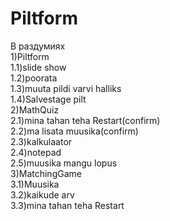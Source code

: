 # Piltform
В раздумиях<br>
1)Piltform<br>
1.1)slide show<br>
1.2)poorata<br>
1.3)muuta pildi varvi halliks<br>
1.4)Salvestage pilt<br>
2)MathQuiz<br>
2.1)mina tahan teha Restart(confirm)<br>
2.2)ma lisata muusika(confirm)<br>
2.3)kalkulaator<br>
2.4)notepad<br>
2.5)muusika mangu lopus<br>
3)MatchingGame<br>
3.1)Muusika<br>
3.2)kaikude arv<br>
3.3)mina tahan teha Restart<br>
